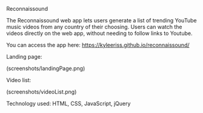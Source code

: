 Reconnaissound

The Reconnaissound web app lets users generate a list of trending YouTube music videos from any country of their choosing. Users can watch the videos directly on the web app, without needing to follow links to Youtube.

You can access the app here: https://kyleeriss.github.io/reconnaissound/

Landing page:

(screenshots/landingPage.png)

Video list:

(screenshots/videoList.png)

Technology used: HTML, CSS, JavaScript, jQuery

